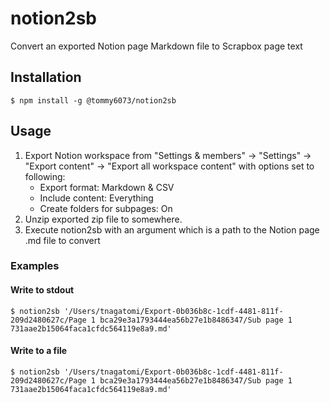 # notion2sb

Convert an exported Notion page Markdown file to Scrapbox page text

## Installation

```shell-session
$ npm install -g @tommy6073/notion2sb
```

## Usage

1. Export Notion workspace from "Settings & members" -> "Settings" -> "Export content" -> "Export all workspace content" with options set to following:
   - Export format: Markdown & CSV
   - Include content: Everything
   - Create folders for subpages: On
2. Unzip exported zip file to somewhere.
3. Execute notion2sb with an argument which is a path to the Notion page .md file to convert

### Examples

#### Write to stdout

```shell-session
$ notion2sb '/Users/tnagatomi/Export-0b036b8c-1cdf-4481-811f-209d2480627c/Page 1 bca29e3a1793444ea56b27e1b8486347/Sub page 1 731aae2b15064faca1cfdc564119e8a9.md'
```

#### Write to a file

```shell-session
$ notion2sb '/Users/tnagatomi/Export-0b036b8c-1cdf-4481-811f-209d2480627c/Page 1 bca29e3a1793444ea56b27e1b8486347/Sub page 1 731aae2b15064faca1cfdc564119e8a9.md'
```
